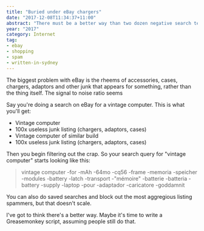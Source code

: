 ```yaml
---
title: "Buried under eBay chargers"
date: "2017-12-08T11:34:37+11:00"
abstract: "There must be a better way than two dozen negative search terms!"
year: "2017"
category: Internet
tag:
- ebay
- shopping
- spam
- written-in-sydney
---
```

The biggest problem with eBay is the rheems of accessories, cases, chargers, adaptors and other junk that appears for something, rather than the thing itself. The signal to noise ratio seems

Say you're doing a search on eBay for a vintage computer. This is what you'll get:

* Vintage computer
* 100x useless junk listing (chargers, adaptors, cases)
* Vintage computer of similar build
* 100x useless junk listing (chargers, adaptors, cases)

Then you begin filtering out the crap. So your search query for "vintage computer" starts looking like this:

> vintage computer -for -mAh -64mo -cq56 -frame -memoria -speicher -modules -battery -latch -transport -"mémoire" -batterie -batteria -battery -supply -laptop -pour -adaptador -caricatore -goddamnit

You can also do saved searches and block out the most aggregious listing spammers, but that doesn't scale. 

I've got to think there's a better way. Maybe it's time to write a Greasemonkey script, assuming people still do that.

